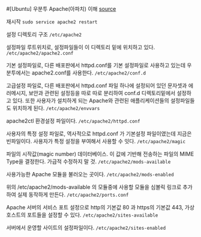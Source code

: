 #[Ubuntu] 우분투 Apache(아파치) 이해
[source](http://webdir.tistory.com/196)

재시작
`sudo service apache2 restart`

설정 디렉토리 구조
`/etc/apache2`

설정파일 루트위치로, 설정파일들이 이 디렉토리 밑에 위치하고 있다.
`
/etc/apache2/apache2.conf
`

기본 설정파일로, 다른 배포판에서 httpd.conf를 기본 설정파일로 사용하고 있는데 우분투에서는 apache2.conf를 사용한다.
`
/etc/apache2/conf.d
`

고급설정 파일로, 다른 배포판에서 httpd.conf 파일 하나에 설정되어 있던 문자셋과 에러메시지, 보안과 관련된 설정등을 따로 따로 분리하여 conf.d 디렉토리밑에서 설정하고 있다. 또한 사용자가 설치하게 되는 Apache와 관련된 애플리케이션들의 설정파일들도 위치하게 된다.
`
/etc/apache2/envvars
`

apache2ctl 환경설정 파일이다.
`
/etc/apache2/httpd.conf
`

사용자의 특정 설정 파일로, 역사적으로 httpd.conf 가 기본설정 파일이였는데 지금은 빈파일이다. 사용자가 특정 설정을 부여해서 사용할 수 잇다.
`
/etc/apache2/magic
`

파일의 시작값(magic number) 데이터베이스. 이 값에 기반해 전송하는 파일의 MIME Type을 결정한다. 가급적 수정하지 말 것.
`
/etc/apache2/mods-available
`

사용가능한 Apache 모듈을 불러오는 곳이다.
`
/etc/apache2/mods-enabled
`

위의 /etc/apache2/mods-available 의 모듈중에 사용할 모듈을 심볼릭 링크로 추가하여 실제 동작하게 만든다.
`
/etc/apache2/ports.conf
`

Apache 서버의 서비스 포트 설정으로 http의 기본값 80 과 https의 기본값 443, 가상호스트의 포트들을 설정할 수 있다.
`
/etc/apache2/sites-available
`

서버에서 운영할 사이트의 설정파일이다.
`
/etc/apache2/sites-enabled
`


